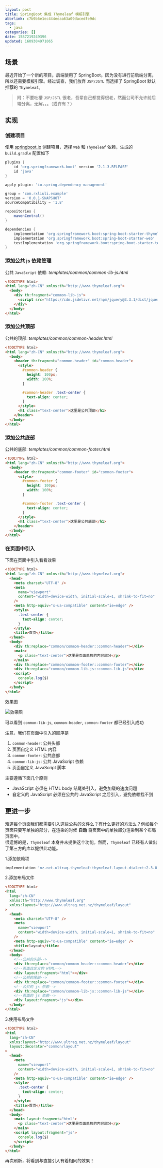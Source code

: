 ```yaml
---
layout: post
title: SpringBoot 集成 Thymeleaf 模板引擎
abbrlink: c7b9b6e1ec444eeaa63a09dacedfe9dc
tags:
  - java
categories: []
date: 1587219249396
updated: 1609304971065
---
```


## 场景

最近开始了一个新的项目，后端使用了 SpringBoot。因为没有进行前后端分离，所以还需要模板引擎。经过调查，我们放弃 `JSP/JSTL` 而选择了 SpringBoot 默认推荐的 `Thymeleaf`。

> 附：不要吐槽 `JSP/JSTL` 很老，吾辈自己都觉得很老，然而公司不允许前后端分离，无解。。。（或许有？）

## 实现

### 创建项目

使用 [springboot.io](https://start.spring.io/) 创建项目，选择 `Web` 和 `Thymeleaf` 依赖，生成的 `build.gradle` 配置如下

```groovy
plugins {
    id 'org.springframework.boot' version '2.1.3.RELEASE'
    id 'java'
}

apply plugin: 'io.spring.dependency-management'

group = 'com.rxliuli.example'
version = '0.0.1-SNAPSHOT'
sourceCompatibility = '1.8'

repositories {
    mavenCentral()
}

dependencies {
    implementation 'org.springframework.boot:spring-boot-starter-thymeleaf'
    implementation 'org.springframework.boot:spring-boot-starter-web'
    testImplementation 'org.springframework.boot:spring-boot-starter-test'
}
```

### 添加公共 js 依赖管理

公共 `JavaScript` 依赖: *templates/common/common-lib-js.html*

```html
<!DOCTYPE html>
<html lang="zh-CN" xmlns:th="http://www.thymeleaf.org">
  <body>
    <div th:fragment="common-lib-js">
      <script src="https://cdn.jsdelivr.net/npm/jquery@3.3.1/dist/jquery.min.js"></script>
    </div>
  </body>
</html>
```

### 添加公共顶部

公共的顶部: *templates/common/common-header.html*

```html
<!DOCTYPE html>
<html lang="zh-CN" xmlns:th="http://www.thymeleaf.org">
  <body>
    <header th:fragment="common-header" id="common-header">
      <style>
        #common-header {
          height: 100px;
          width: 100%;
        }

        #common-header .text-center {
          text-align: center;
        }
      </style>
      <h1 class="text-center">这里是公共顶部</h1>
    </header>
  </body>
</html>
```

### 添加公共底部

公共的底部: *templates/common/common-footer.html*

```html
<!DOCTYPE html>
<html lang="zh-CN" xmlns:th="http://www.thymeleaf.org">
  <body>
    <header th:fragment="common-footer" id="common-footer">
      <style>
        #common-footer {
          height: 100px;
          width: 100%;
        }

        #common-footer .text-center {
          text-align: center;
        }
      </style>
      <h1 class="text-center">这里是公共底部</h1>
    </header>
  </body>
</html>
```

### 在页面中引入

下面在页面中引入看看效果

```html
<!DOCTYPE html>
<html lang="zh-CN" xmlns:th="http://www.thymeleaf.org">
  <head>
    <meta charset="UTF-8" />
    <meta
      name="viewport"
      content="width=device-width, initial-scale=1, shrink-to-fit=no"
    />
    <meta http-equiv="x-ua-compatible" content="ie=edge" />
    <style>
      .text-center {
        text-align: center;
      }
    </style>
    <title>首页</title>
  </head>
  <body>
    <div th:replace="common/common-header::common-header"></div>
    <main>
      <p class="text-center">这里是页面单独的内容部分</p>
    </main>
    <div th:replace="common/common-footer::common-footer"></div>
    <div th:replace="common/common-lib-js::common-lib-js"></div>
    <script>
      console.log($)
    </script>
  </body>
</html>
```

效果图

![效果图](https://img.rxliuli.com/20190309095422.png)

可以看到 `common-lib-js`, `common-header`, `common-footer` 都已经引入成功

注意，我们在页面中引入的顺序是

1. `common-header`: 公共头部
2. 页面自定义 HTML 内容
3. `common-footer`: 公共底部
4. `common-lib-js`: 公共 JavaScript 依赖
5. 页面自定义 JavaScript 脚本

主要遵循下面几个原则

- JavaScript 必须在 HTML body 结尾处引入，避免加载的速度问题
- 自定义的 JavaScript 必须在公共的 JavaScript 之后引入，避免依赖找不到

## 更进一步

难道每个页面我们都需要引入这些公共的文件么？有什么更好的方法么？例如每个页面只要写单独的部分，在渲染的时候 **自动** 将页面中的单独部分渲染到某个布局页面中。\
很遗憾的是，`Thymeleaf` 本身并未提供这个功能。然而，`Thymeleaf` 已经有人做出了第三方的库以提供此功能。

1.添加依赖项

```groovy
implementation 'nz.net.ultraq.thymeleaf:thymeleaf-layout-dialect:2.3.0'
```

2.添加布局文件

```html
<!DOCTYPE html>
<html
  lang="zh-CN"
  xmlns:th="http://www.thymeleaf.org"
  xmlns:layout="http://www.ultraq.net.nz/thymeleaf/layout"
>
  <head>
    <meta charset="UTF-8" />
    <meta
      name="viewport"
      content="width=device-width, initial-scale=1, shrink-to-fit=no"
    />
    <meta http-equiv="x-ua-compatible" content="ie=edge" />
    <title>layout</title>
  </head>
  <body>
    <!--公共的头部-->
    <div th:replace="common/common-header::common-header"></div>
    <!--页面自定义的 HTML-->
    <div layout:fragment="html"></div>
    <!--公共的尾部-->
    <div th:replace="common/common-footer::common-footer"></div>
    <!--公共的 js 依赖-->
    <div th:replace="common/common-lib-js::common-lib-js"></div>
    <!--页面的 js 依赖-->
    <div layout:fragment="js"></div>
  </body>
</html>
```

3.使用布局文件

```html
<!DOCTYPE html>
<html
  lang="zh-CN"
  xmlns:layout="http://www.ultraq.net.nz/thymeleaf/layout"
  layout:decorator="common/layout"
>
  <head>
    <meta
      name="viewport"
      content="width=device-width, initial-scale=1, shrink-to-fit=no"
    />
    <meta http-equiv="x-ua-compatible" content="ie=edge" />
    <style>
      .text-center {
        text-align: center;
      }
    </style>
    <title>首页</title>
  </head>
  <body>
    <main layout:fragment="html">
      <p class="text-center">这里是页面单独的内容部分</p>
    </main>
    <script layout:fragment="js">
      console.log($)
    </script>
  </body>
</html>
```

再次刷新，将看到与直接引入有着相同的效果！
